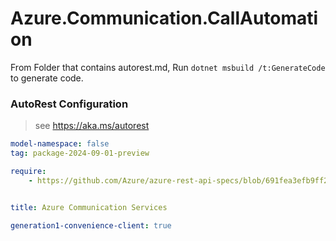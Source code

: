 # Azure.Communication.CallAutomation

From Folder that contains autorest.md, Run `dotnet msbuild /t:GenerateCode` to generate code.

### AutoRest Configuration
> see https://aka.ms/autorest

```yaml
model-namespace: false
tag: package-2024-09-01-preview

require:
    - https://github.com/Azure/azure-rest-api-specs/blob/691fea3efb9ff22b20904e92d5116223f452a3b1/specification/communication/data-plane/CallAutomation/readme.md


title: Azure Communication Services

generation1-convenience-client: true
```
